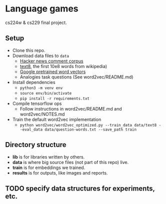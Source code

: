 # Language games

cs224w & cs229 final project. 

## Setup
- Clone this repo. 
- Download data files to `data` 
    - [Hacker news comment corpus](http://chrisproctor.net/research/language_games/hn_comments.csv.zip)
    - [text8](http://mattmahoney.net/dc/text8.zip), the first 10e8 words from wikipedia)
    - [Google pretrained word vectors](https://drive.google.com/file/d/0B7XkCwpI5KDYNlNUTTlSS21pQmM/edit?usp=sharing)
    - Analogies task questions (See word2vec/README.md)
- Install dependencies
    - `python3 -m venv env`
    - `source env/bin/activate`
    - `pip install -r requirements.txt`
- Compile tensorflow ops
    - Follow instructions in word2vec/README.md and word2vec/NOTES.md
- Train the default word2vec implementation
    - `python word2vec/word2vec_optimized.py --train_data data/text8 --eval_data data/question-words.txt --save_path train`

## Directory structure

- **lib** is for libraries written by others. 
- **data** is where big source files (not part of this repo) live. 
- **train** is for embeddings we trained.
- **results** is for outputs, like images and reports. 

## TODO specify data structures for experiments, etc. 
